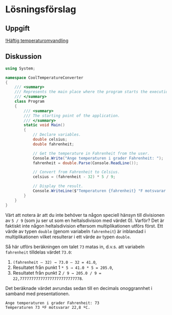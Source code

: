 # Lösningsförslag

## Uppgift

[!Häftig temperaturomvandling](https://coursepress.gitbook.io/1dv024/ovningsuppgifter/del-1/haftig-temperaturomvandling)

## Diskussion

```c#
using System;

namespace CoolTemperatureConverter
{
    /// <summary>
    /// Represents the main place where the program starts the execution.
    /// </summary>
    class Program
    {
        /// <summary>
        /// The starting point of the application.
        /// </summary>
        static void Main()
        {
            // Declare variables.
            double celsius;
            double fahrenheit;

            // Get the temperature in Fahrenheit from the user.
            Console.Write("Ange temperaturen i grader Fahrenheit: ");
            fahrenheit = double.Parse(Console.ReadLine());

            // Convert from Fahrenheit to Celsius.
            celsius = (fahrenheit - 32) * 5 / 9;

            // Display the result.
            Console.WriteLine($"Temperaturen {fahrenheit} °F motsvarar {celsius:f1} °C.");
        }
    }
}
```

Värt att notera är att du inte behöver ta någon speciell hänsyn till divisionen av `5 / 9` (som ju ser ut som en heltalsdivision med värdet 0). Varför? Det är faktiskt inte någon heltalsdivision eftersom multiplikationen utförs först. Ett värde av typen `double` (genom variabeln `fahrenheit`) är inblandad i multiplikationen vilket resulterar i ett värde av typen `double`.

Så här utförs beräkningen om talet `73` matas in, d.v.s. att variabeln `fahrenheit` tilldelas värdet `73.0`:

1. `(fahrenheit – 32) → 73.0 – 32 = 41.0`,
2. Resultatet från punkt 1 `* 5 → 41.0 * 5 = 205.0`,
3. Resultatet från punkt 2 `/ 9 → 205.0 / 9 = 22,777777777777777777777777778`.

Det beräknade värdet avrundas sedan till en decimals onoggrannhet i samband med presentationen.

```shell
Ange temperaturen i grader Fahrenheit: 73
Temperaturen 73 ºF motsvarar 22,8 ºC.
```